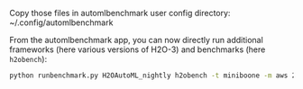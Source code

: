 Copy those files in automlbenchmark user config directory: ~/.config/automlbenchmark

From the automlbenchmark app, you can now directly run additional frameworks (here various versions of H2O-3) and benchmarks (here `h2obench`):
```bash
python runbenchmark.py H2OAutoML_nightly h2obench -t miniboone -m aws 2
```
